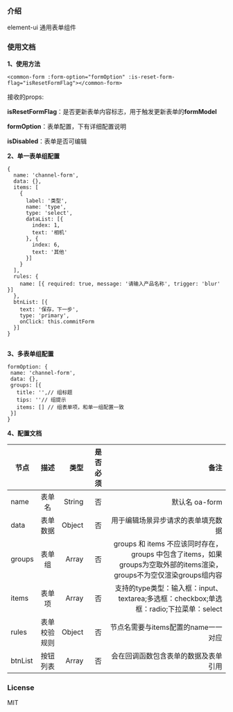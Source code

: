 ### 介绍
element-ui 通用表单组件

### 使用文档

**1、使用方法**

```
<common-form :form-option="formOption" :is-reset-form-flag="isResetFormFlag"></common-form>
```
接收的props:

**isResetFormFlag**：是否更新表单内容标志，用于触发更新表单的**formModel**

**formOption**：表单配置，下有详细配置说明

**isDisabled**：表单是否可编辑

**2、单一表单组配置**

```
{
  name: 'channel-form',
  data: {},
  items: [
    {
      label: '类型',
      name: 'type',
      type: 'select',
      dataList: [{
        index: 1,
        text: '相机'
      }, {
        index: 6,
        text: '其他'
      }]
    }
  ],
  rules: {
    name: [{ required: true, message: '请输入产品名称', trigger: 'blur' }]
  },
  btnList: [{
    text: '保存，下一步',
    type: 'primary',
    onClick: this.commitForm
  }]
}
 
```

**3、多表单组配置**

```
formOption: {
 name: 'channel-form',
 data: {},
 groups: [{
   title: '',// 组标题
   tips: ''// 组提示
   items: [] // 组表单项，和单一组配置一致
 }]
}
```
**4、配置文档**

| 节点 | 描述 | 类型 |是否必须|备注|
| ------------- |:-------------:| -----:| -----:| -----:|
| name| 表单名 | String|否|默认名 oa-form|
| data| 表单数据 | Object|否|用于编辑场景异步请求的表单填充数据|
| groups| 表单组 | Array|否|groups 和 items 不应该同时存在，groups 中包含了items，如果groups为空取外部的items渲染，groups不为空仅渲染groups组内容|
| items| 表单项 | Array|否|支持的type类型：输入框：input、textarea;多选框：checkbox;单选框：radio;下拉菜单：select|
| rules| 表单校验规则 | Object|否|节点名需要与items配置的name一一对应|
| btnList| 按钮列表 | Array|否|会在回调函数包含表单的数据及表单引用|



### License
MIT
